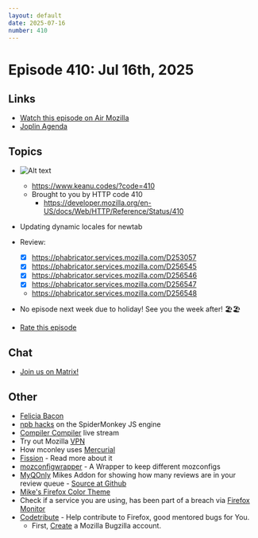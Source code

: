 ```yaml
---
layout: default
date: 2025-07-16
number: 410
---
```


# Episode 410: Jul 16th, 2025

## Links
* [Watch this episode on Air Mozilla](https://mzl.la/joy-of-coding-2025-07-16)
* [Joplin Agenda](https://mikeconley.ca/joc/agendas/Episode-0410.html)

## Topics
* ![Alt text](https://mikeconley.ca/joc/agendas/images/bbdf9d1427ee40f182d5790222c79b5e "keanu code 410")
  - https://www.keanu.codes/?code=410
  - Brought to you by HTTP code 410
    - https://developer.mozilla.org/en-US/docs/Web/HTTP/Reference/Status/410
* Updating dynamic locales for newtab
* Review:
  - [x] https://phabricator.services.mozilla.com/D253057
  - [x] https://phabricator.services.mozilla.com/D256545
  - [x] https://phabricator.services.mozilla.com/D256546
  - [x] https://phabricator.services.mozilla.com/D256547
  - https://phabricator.services.mozilla.com/D256548
* No episode next week due to holiday! See you the week after! 🏖️🏖️

* [Rate this episode](https://forms.gle/rDgbB7NP7t7Voo1G6)

## Chat
* [Join us on Matrix!](https://matrix.to/#/!enWuAmKDOEEPYejXRk:mozilla.org?via=mozilla.org&via=raim.ist)

## Other
* [Felicia Bacon](https://www.youtube.com/channel/UCMtqVykGztIYmj7OpFf7oeQ/videos)
* [npb hacks](https://www.twitch.tv/BackToTheCode) on the SpiderMonkey JS engine
* [Compiler Compiler](https://www.twitch.tv/codehag) live stream
* Try out Mozilla [VPN](https://vpn.mozilla.org/)
* How mconley uses [Mercurial](https://mikeconley.github.io/documents/How_mconley_uses_Mercurial_for_Mozilla_code)
* [Fission](https://firefox-source-docs.mozilla.org/dom/dom/Fission.html) - Read more about it
* [mozconfigwrapper](https://github.com/ahal/mozconfigwrapper) - A Wrapper to keep different mozconfigs
* [MyQOnly](https://addons.mozilla.org/en-US/firefox/addon/myqonly/) Mikes Addon for showing how many reviews are in your review queue - [Source at Github](https://github.com/mikeconley/myqonly)
* [Mike's Firefox Color Theme](https://addons.mozilla.org/en-US/firefox/addon/electricbluegaloo/)
* Check if a service you are using, has been part of a breach via [Firefox Monitor](https://monitor.firefox.com/breaches)
* [Codetribute](https://codetribute.mozilla.org/) - Help contribute to Firefox, good mentored bugs for You.
  - First, [Create](https://bugzilla.mozilla.org/createaccount.cgi) a Mozilla Bugzilla account.

